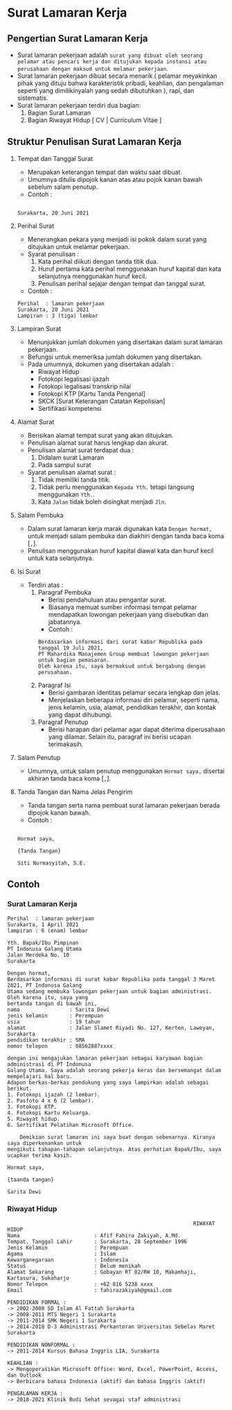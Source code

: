 # Surat Lamaran Kerja
## Pengertian Surat Lamaran Kerja
- Surat lamaran pekerjaan adalah `surat yang dibuat oleh seorang pelamar atau pencari kerja dan ditujukan kepada instansi atau perusahaan dengan maksud untuk melamar pekerjaan`.
- Surat lamaran pekerjaan dibuat secara menarik ( pelamar meyakinkan pihak yang dituju bahwa karakteristik pribadi, keahlian, dan pengalaman seperti yang dimilikinyalah yang sedah dibutuhkan ), rapi, dan sistematis.
- Surat lamaran pekerjaan terdiri dua bagian:
    1. Bagian Surat Lamaran 
    2. Bagian Riwayat Hidup [ CV | Curriculum Vitae ]

## Struktur Penulisan Surat Lamaran Kerja
1. Tempat dan Tanggal Surat
    - Merupakan keterangan tempat dan waktu saat dibuat.
    - Umumnya ditulis dipojok kanan atas atau pojok kanan bawah sebelum salam penutup.
    - Contoh :
    ```
                                                                                                    Surakarta, 20 Juni 2021
    ```
2. Perihal Surat
    - Menerangkan pekara yang menjadi isi pokok dalam surat yang ditujukan untuk melamar pekerjaan.
    - Syarat penulisan :
        1. Kata perihal diikuti dengan tanda titik dua.
        2. Huruf pertama kata perihal menggunakan huruf kapital dan kata selanjutnya menggunakan huruf kecil.
        3. Penulisan perihal sejajar dengan tempat dan tanggal surat.
    - Contoh :
    ```
    Perihal  : lamaran pekerjaan                                                                     Surakarta, 20 Juni 2021
    Lampiran : 3 (tiga) lembar
    ```
3. Lampiran Surat
    - Menunjukkan jumlah dokumen yang disertakan dalam surat lamaran pekerjaan.
    - Befungsi untuk memeriksa jumlah dokumen yang disertakan.
    - Pada umumnya, dokumen yang disertakan adalah :
        - Riwayat Hidup
        - Fotokopi legalisasi ijazah 
        - Fotokopi legalisasi transkrip nilai
        - Fotokopi KTP [Kartu Tanda Pengenal]
        - SKCK [Surat Keterangan Catatan Kepolisian]
        - Sertifikasi kompetensi
4. Alamat Surat
    - Berisikan alamat tempat surat yang akan ditujukan.
    - Penulisan alamat surat harus lengkap dan akurat. 
    - Penulisan alamat surat terdapat dua :
        1. Didalam surat Lamaran
        2. Pada sampul surat
    - Syarat penulisan alamat surat :
        1. Tidak memiliki tanda titik.
        2. Tidak perlu menggunakan `Kepada Yth.` tetapi langsung menggunakan `Yth.`.
        3. Kata `Jalan` tidak boleh disingkat  menjadi `Jln`.
5. Salam Pembuka
    - Dalam surat lamaran kerja marak digunakan kata `Dengan hormat,` untuk menjadi salam pembuka dan diakhiri dengan tanda baca koma [`,`].
    - Penulisan menggunakan huruf kapital diawal kata dan huruf kecil untuk kata selanjutnya.
6. Isi Surat
    - Terdiri atas :
        1. Paragraf Pembuka
            - Berisi pendahuluan atau pengantar surat.
            - Biasanya memuat sumber informasi tempat pelamar mendapatkan lowongan pekerjaan yang disebutkan dan jabatannya.
            - Contoh :
            ```
            Berdasarkan informasi dari surat kabar Republika pada tanggal 19 Juli 2021, 
            PT Mahardika Manajemen Group membuat lowongan pekerjaan untuk bagian pemasaran. 
            Oleh karena itu, saya bermaksud untuk bergabung dengan perusahaan.
            ```
        2. Paragraf Isi
            - Berisi gambaran identitas pelamar secara lengkap dan jelas.
            - Menjelaskan beberapa informasi diri pelamar, seperti nama, jenis kelamin, usia, alamat, pendidikan terakhir, dan kontak yang dapat dihubungi.
        3. Paragraf Penutup
            - Berisi harapan dari pelamar agar dapat diterima diperusahaan yang dilamar. Selain itu, paragraf ini berisi ucapan terimakasih.

7. Salam Penutup
    - Umumnya, untuk salam penutup menggunakan `Hormat saya,` disertai akhiran tanda baca koma [`,`]. 
8. Tanda Tangan dan Nama Jelas Pengirim
    - Tanda tangan serta nama pembuat surat lamaran pekerjaan berada dipojok kanan bawah.
    - Contoh :
    ```
                                                                                                        Hormat saya,
                                                                                                       {Tanda Tangan}
                                                                                                    Siti Nurmasyitah, S.E.
    ```

## Contoh 
### Surat Lamaran Kerja
```
Perihal  : lamaran pekerjaan                                                                        Surakarta, 1 April 2021 
lampiran : 6 (enam) lembar

Yth. Bapak/Ibu Pimpinan
PT Indonusa Galang Utama
Jalan Merdeka No. 10
Surakarta

Dengan hormat,
Berdasarkan informasi di surat kabar Republika pada tanggal 3 Maret 2021, PT Indonusa Galang 
Utama sedang membuka lowongan pekerjaan untuk bagian administrasi. Oleh karena itu, saya yang 
bertanda tangan di bawah ini,
nama                : Sarita Dewi
jenis kelamin       : Perempuan
usia                : 19 tahun
alamat              : Jalan Slamet Riyadi No. 127, Kerten, Laweyan, Surakarta
pendidikan terakhir : SMA
nomor telepon       : 08562887xxxx

dengan ini mengajukan lamaran pekerjaan sebagai karyawan bagian administrasi di PT Indonusa 
Galang Utama. Saya adalah seorang pekerja keras dan bersemangat dalam mempelajari hal baru. 
Adapun berkas-berkas pendukung yang saya lampirkan adalah sebagai berikut.
1. Fotokopi ijazah (2 lembar).
2. Pasfoto 4 x 6 (2 lembar).
3. Fotokopi KTP.
4. Fotokopi Kartu Keluarga.
5. Riwayat hidup.
6. Sertifikat Pelatihan Microsoft Office.

    Demikian surat lamaran ini saya buat dengan sebenarnya. Kiranya saya diperkenankan untuk 
mengikuti tahapan-tahapan selanjutnya. Atas perhatian Bapak/Ibu, saya ucapkan terima kasih.
                                                                                                      Hormat saya,
                                                                                                    {taanda tangan}
                                                                                                      Sarita Dewi
```
### Riwayat Hidup
```
                                                            RIWAYAT HIDUP
Nama                        : Afif Fahira Zakiyah, A.Md.
Tempat, Tanggal Lahir       : Surakarta, 28 September 1996
Jenis Kelamin               : Perempuan
Agama                       : Islam
Kewarganegaraan             : Indonesia
Status                      : Belum menikah
Alamat Sekarang             : Gobayan RT 02/RW 10, Makamhaji, Kartasura, Sukoharjo
Nomor Telepon               : +62 816 5238 xxxx
Email                       : fahirazakiyah@gmail.com

PENDIDIKAN FORMAL :
-> 2002-2008 SD Islam Al Fattah Surakarta
-> 2008-2011 MTS Negeri 1 Surakarta
-> 2011-2014 SMK Negeri 1 Surakarta
-> 2014-2018 D-3 Administrasi Perkantoran Universitas Sebelas Maret Surakarta

PENDIDIKAN NONFORMAL :
-> 2011-2014 Kursus Bahasa Inggris LIA, Surakarta

KEAHLIAN :
-> Mengoperasikan Microsoft Office: Word, Excel, PowerPoint, Access, dan Outlook
-> Berbicara bahasa Indonesia (aktif) dan bahasa Inggris (aktif)

PENGALAMAN KERJA :
-> 2018-2021 Klinik Budi Sehat sevagai staf administrasi
```